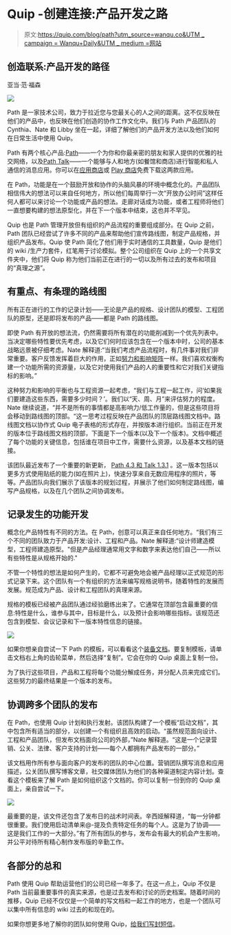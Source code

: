 # Quip -创建连接:产品开发之路

> 原文:[https://quip.com/blog/path?utm_source=wanqu.co&UTM _ campaign = Wanqu+Daily&UTM _ medium =网站](https://quip.com/blog/path?utm_source=wanqu.co&utm_campaign=Wanqu+Daily&utm_medium=website)



## 创造联系:产品开发的路径

亚当·范·福森

[![](../Images/7b0399facfabd09bfee06e97df66ed23.png)](https://d2i1pl9gz4hwa7.cloudfront.net/wcZcEPGHNLEcdcDnVBFZmA)

Path 是一家技术公司，致力于拉近您与您最关心的人之间的距离。这不仅反映在他们的产品中，也反映在他们创造的协作工作文化中。我们与 Path 产品团队的 Cynthia、Nate 和 Libby 坐在一起，详细了解他们的产品开发方法以及他们如何在日常生活中使用 Quip。

Path 有两个核心产品:[Path](https://itunes.apple.com/us/app/path/id403639508?mt=8)——一个为你和你最亲密的朋友和家人提供的优雅的社交网络，以及[Path Talk](https://itunes.apple.com/us/app/path-talk/id867760913?mt=8)——一个能够与人和地方(如餐馆和商店)进行智能和私人通信的消息应用。你可以在[应用商店](https://itunes.apple.com/us/artist/path-inc./id403639511)或 [Play 商店](https://play.google.com/store/apps/details?id=com.path&hl=en)免费下载这两款应用。

在 Path，功能是在一个鼓励开放和协作的头脑风暴的环境中概念化的。产品团队相信伟大的想法可以来自任何地方，所以他们每周举行一次“开放办公时间”这样任何人都可以来讨论一个功能或产品的想法。走廊对话成为功能，或者工程师将他们一直想要构建的想法原型化，并在下一个版本中结束，这也并不罕见。

Quip 也是 Path 管理开放但有组织的产品流程的重要组成部分。在 Quip 之前，Path 团队已经尝试了许多不同的产品来帮助他们宣传路线图，制定产品规格，并组织产品发布。Quip 使 Path 简化了他们用于实时通信的工具数量，Quip 是他们的 wiki /生产力套件，红笔用于讨论模拟。整个公司组织在 Quip 上的一个共享文件夹中，他们将 Quip 称为他们当前正在进行的一切以及所有过去的发布和项目的“真理之源”。

## 有重点、有条理的路线图

所有正在进行的工作的记录计划——无论是产品的规格、设计团队的模型、工程团队的原型，还是即将发布的产品——都是 Path 的路线图。

即使 Path 有开放的想法流，仍然需要将所有潜在的功能削减到一个优先列表中。当决定哪些特性要优先考虑，以及它们何时应该包含在一个版本中时，公司的基本战略远景被仔细考虑。Nate 解释道:“当我们考虑产品流程时，有几件事对我们非常重要。客户反馈发挥着巨大的作用，正如[努力和影响矩阵](https://www.tuzzit.com/en/canvas/impact_effort_prioritisation_matrix)一样。我们喜欢权衡构建一个功能所需的资源量，以及它对使用我们产品的人的重要性和它对我们关键指标的影响。”

这种努力和影响的平衡也与工程资源一起考虑，“我们与工程一起工作，问‘如果我们要建造这些东西，需要多少时间？’。我们以“天、周、月”来评估努力的程度。Nate 继续说道，“并不是所有的事情都是高影响力/低工作量的，但是这些项目将会移动到路线图的顶部。“这一思考过程反映在产品团队的顶层路线图文档中。路线图文档以协作式 Quip 电子表格的形式存在，并按版本进行组织。当前正在开发的版本位于路线图文档的顶部，下面是下一个版本(以及下一个版本)。文档中概述了每个功能的关键信息，包括谁在项目中工作，需要什么资源，以及基本文档的链接。

该团队最近发布了一个重要的新更新， [Path 4.3 和 Talk 1.3.1](http://blog.path.com/post/112066835412/path-4-3-and-talk-1-3-1-are-here-and-its) 。这一版本包括以更多方式使用贴纸的能力(如在照片上)，快速分享来自无数应用程序的照片，等等。产品团队向我们展示了该版本的规划过程，并展示了他们如何制定路线图，编写产品规格，以及在几个团队之间协调发布。

## 记录发生的功能开发

概念化产品特性有不同的方法。在 Path，创意可以真正来自任何地方。“我们有三个不同的团队致力于产品开发:设计、工程和产品。Nate 解释道:“设计师建造模型，工程师建造原型。"但是产品经理通常用文字和数字来表达他们自己——所以有些特性是从规格开始的."

不管一个特性的想法是如何产生的，它都不可避免地会被产品经理以正式规范的形式记录下来。这个团队有一个有组织的方法来编写规格说明书，随着特性的发展而发展。规范成为产品、设计和工程团队的真理来源。

规格的模板已经被产品团队通过经验磨练出来了。它通常在顶部包含最重要的信息:特性是什么，谁参与其中，目标是什么，以及预计会影响哪些指标。该规范还包含到模型、会议记录和下一版本特性信息的链接。

![](../Images/b034ee94f41d4cd66cc773087686286c.png)

如果你想亲自尝试一下 Path 的模板，可以看看这个[装备文档](https://quip.com/zGeaAEnPKm2p)。要复制模板，请单击文档右上角的齿轮菜单，然后选择“复制”。它会在你的 Quip 桌面上复制一份。

为了执行这些项目，产品和工程将每个功能分解成任务，并分配人员来完成它们。这些努力的最终结果是一个版本的发布。

## 协调跨多个团队的发布

在 Path，也使用 Quip 计划和执行发射。该团队构建了一个模板“启动文档”，其中包含所有适当的部分，以创建一个有组织且高效的启动。“虽然规范面向设计、工程和产品团队，但发布文档面向公司的外部，”Nate 解释道。“这是一个记录营销、公关、法律、客户支持的计划——每个人都拥有产品发布的一部分。”

该文档用作所有参与面向客户的发布的团队的中心位置。营销团队撰写消息和应用描述，公关团队撰写博客文章，社交媒体团队为他们的各种渠道制定内容计划。查看这个模板来了解 Path 是如何组织这个文档的。你可以复制一份到你的 Quip 桌面上，亲自尝试一下。

![](../Images/06d6f538ae26ae3ffea864375cfe53e5.png)

最重要的是，该文件还包含了发布日的战术时间表。辛西娅解释道，“每一分钟都很重要。我们使用启动清单来@-提及负责特定任务的每个人。这是为了协调——这是我们工作的一大部分。”有了所有团队的参与，发布会有最大的机会产生影响，并公平对待所有精心制作发布版的辛勤工作。

## 各部分的总和

Path 使用 Quip 帮助运营他们的公司已经一年多了。在这一点上，Quip 不仅是 Path 当前最重要事件的真实来源，也是过去发布和讨论的历史档案。随着时间的推移，Quip 已经不仅仅是一个简单的写文档和一起工作的地方，也是一个团队可以集中所有信息的 wiki 过去的和现在的。

如果你想更多地了解你的团队如何使用 Quip，[给我们写封短信](mailto:sales@quip.com)。

